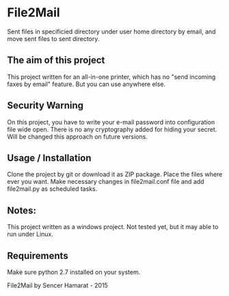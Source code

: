 # File2Mail

Sent files in specificied directory under user home directory by email, and move sent files to sent directory.

## The aim of this project
This project written for an all-in-one printer, which has no "send incoming faxes by email" feature. But you can use anywhere else.

## Security Warning

On this project, you have to write your e-mail password into configuration file wide open. 
There is no any cryptography added for hiding your secret. Will be changed this approach on future versions.  

## Usage / Installation

Clone the project by git or download it as ZIP package. Place the files where ever you want.
Make necessary changes in file2mail.conf file and add file2mail.py as scheduled tasks.

## Notes:

This project written as a windows project. Not tested yet, but it may able to run under Linux.

## Requirements

Make sure python 2.7 installed on your system.

File2Mail by Sencer Hamarat - 2015 
